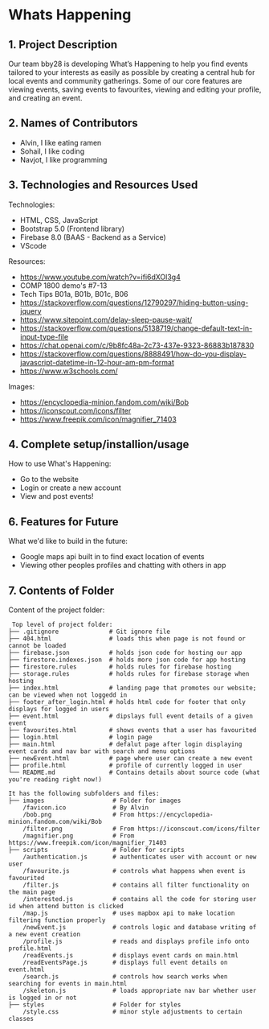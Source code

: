 # Whats Happening

## 1. Project Description
Our team bby28 is developing What’s Happening to help you find events tailored to your interests as easily as possible by creating a central hub for local events and community gatherings. Some of our core features are viewing events, saving events to favourites, viewing and editing your profile, and creating an event. 

## 2. Names of Contributors
* Alvin, I like eating ramen
* Sohail, I like coding
* Navjot, I like programming
	
## 3. Technologies and Resources Used
Technologies: 
* HTML, CSS, JavaScript
* Bootstrap 5.0 (Frontend library)
* Firebase 8.0 (BAAS - Backend as a Service)
* VScode

Resources: 
* https://www.youtube.com/watch?v=ifi6dXOl3g4 
* COMP 1800 demo's #7-13
* Tech Tips B01a, B01b, B01c, B06
* https://stackoverflow.com/questions/12790297/hiding-button-using-jquery 
* https://www.sitepoint.com/delay-sleep-pause-wait/
* https://stackoverflow.com/questions/5138719/change-default-text-in-input-type-file
* https://chat.openai.com/c/9b8fc48a-2c73-437e-9323-86883b187830
* https://stackoverflow.com/questions/8888491/how-do-you-display-javascript-datetime-in-12-hour-am-pm-format
* https://www.w3schools.com/

Images: 
* https://encyclopedia-minion.fandom.com/wiki/Bob
* https://iconscout.com/icons/filter 
* https://www.freepik.com/icon/magnifier_71403 

## 4. Complete setup/installion/usage
How to use What's Happening:
* Go to the website
* Login or create a new account
* View and post events!

## 6. Features for Future
What we'd like to build in the future:
* Google maps api built in to find exact location of events
* Viewing other peoples profiles and chatting with others in app
	
## 7. Contents of Folder
Content of the project folder:

```
 Top level of project folder: 
├── .gitignore              # Git ignore file
├── 404.html                # loads this when page is not found or cannot be loaded
├── firebase.json           # holds json code for hosting our app
├── firestore.indexes.json  # holds more json code for app hosting
├── firestore.rules         # holds rules for firebase hosting
├── storage.rules           # holds rules for firebase storage when hosting
├── index.html              # landing page that promotes our website; can be viewed when not loggedd in
├── footer_after_login.html # holds html code for footer that only displays for logged in users
├── event.html              # dipslays full event details of a given event
├── favourites.html         # shows events that a user has favourited
├── login.html              # login page 
├── main.html               # defalut page after login displaying event cards and nav bar with search and menu options
├── newEvent.html           # page where user can create a new event 
├── profile.html            # profile of currently logged in user
└── README.md               # Contains details about source code (what you're reading right now!)

It has the following subfolders and files:
├── images                   # Folder for images
    /favicon.ico             # By Alvin
    /bob.png                 # From https://encyclopedia-minion.fandom.com/wiki/Bob
    /filter.png              # From https://iconscout.com/icons/filter 
    /magnifier.png           # From https://www.freepik.com/icon/magnifier_71403 
├── scripts                  # Folder for scripts
    /authentication.js       # authenticates user with account or new user 
    /favourite.js            # controls what happens when event is favourited
    /filter.js               # contains all filter functionality on the main page 
    /interested.js           # contains all the code for storing user id when attend button is clicked
    /map.js                  # uses mapbox api to make location filtering function properly
    /newEvent.js             # controls logic and database writing of a new event creation
    /profile.js              # reads and displays profile info onto profile.html
    /readEvents.js           # displays event cards on main.html
    /readEventsPage.js       # displays full event details on event.html
    /search.js               # controls how search works when searching for events in main.html
    /skeleton.js             # loads appropriate nav bar whether user is logged in or not
├── styles                   # Folder for styles
    /style.css               # minor style adjustments to certain classes



```


